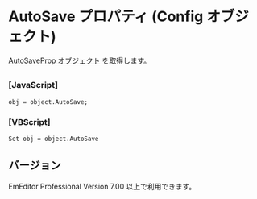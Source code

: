 # AutoSave プロパティ (Config オブジェクト)

[AutoSaveProp オブジェクト](../auto_save_prop/index) を取得します。

## 

### \[JavaScript\]

```
obj = object.AutoSave;
```

### \[VBScript\]

```
Set obj = object.AutoSave
```

## バージョン

EmEditor Professional Version 7.00 以上で利用できます。
